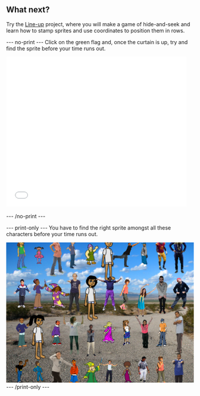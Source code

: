 ## What next?

Try the [Line-up](https://projects.raspberrypi.org/en/projects/lineup?utm_source=pathway&utm_medium=whatnext&utm_campaign=projects) project, where you will make a game of hide-and-seek and learn how to stamp sprites and use coordinates to position them in rows.

--- no-print ---
Click on the green flag and, once the curtain is up, try and find the sprite before your time runs out.

<div class="scratch-preview">
    <iframe allowtransparency="true" width="485" height="402" src="//scratch.mit.edu/projects/embed/259020474/?autostart=false" frameborder="0" allowfullscreen scrolling="no"></iframe>
</div>

--- /no-print ---

--- print-only ---
You have to find the right sprite amongst all these characters before your time runs out.

![showcase](images/lineup-showcase.png)
--- /print-only ---